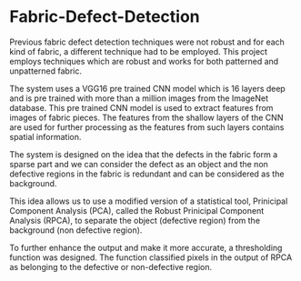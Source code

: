 # Fabric-Defect-Detection
Previous fabric defect detection techniques were not robust and for each kind of fabric, a different technique had to be employed. This project employs techniques which are robust and works for both patterned and unpatterned fabric.

The system uses a VGG16 pre trained CNN model which is 16 layers deep and is pre trained with more than a million images from the ImageNet database. This pre trained CNN model is used to extract features from images of fabric pieces. The features from the shallow layers of the CNN are used for further processing as the features from such layers contains spatial information.

The system is designed on the idea that the defects in the fabric form a sparse part and we can consider the defect as an object and the non defective regions in the fabric is redundant and can be considered as the background.

This idea allows us to use a modified version of a statistical tool, Prinicipal Component Analysis (PCA), called the Robust Prinicipal Component Analysis (RPCA), to separate the object (defective region) from the background (non defective region).

To further enhance the output and make it more accurate, a thresholding function was designed. The function classified pixels in the output of RPCA as belonging to the defective or non-defective region.
